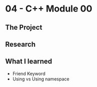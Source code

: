 # 04 - C++ Module 00
## The Project

## Research 

## What I learned
- Friend Keyword
- Using vs Using namespace